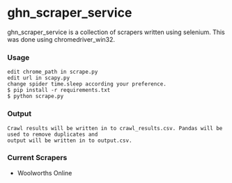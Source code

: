 ghn_scraper_service
=======

ghn_scraper_service is a collection of scrapers written using selenium. This was done using chromedriver_win32.

### Usage

    edit chrome_path in scrape.py
    edit url in scapy.py
    change spider time.sleep according your preference.
    $ pip install -r requirements.txt
    $ python scrape.py

### Output
    Crawl results will be written in to crawl_results.csv. Pandas will be used to remove duplicates and 
    output will be written in to output.csv.

### Current Scrapers
* Woolworths Online
